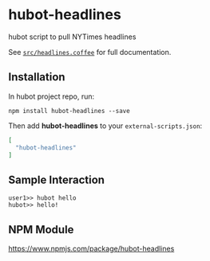 # hubot-headlines

hubot script to pull NYTimes headlines

See [`src/headlines.coffee`](src/headlines.coffee) for full documentation.

## Installation

In hubot project repo, run:

`npm install hubot-headlines --save`

Then add **hubot-headlines** to your `external-scripts.json`:

```json
[
  "hubot-headlines"
]
```

## Sample Interaction

```
user1>> hubot hello
hubot>> hello!
```

## NPM Module

https://www.npmjs.com/package/hubot-headlines
